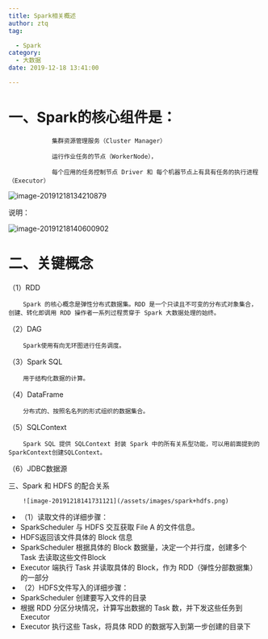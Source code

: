 ```yaml
---
title: Spark相关概述
author: ztq
tag:

  - Spark
category:
  - 大数据
date: 2019-12-18 13:41:00

---
```


# 一、Spark的核心组件是：

				集群资源管理服务（Cluster Manager）		

				运行作业任务的节点（WorkerNode），

				每个应用的任务控制节点 Driver 和 每个机器节点上有具有任务的执行进程（Executor）

![image-20191218134210879](/assets/images/Spark.png)

说明：

![image-20191218140600902](/assets/images/spark-all.png)

# 二、关键概念

（1）RDD

		Spark 的核心概念是弹性分布式数据集。RDD 是一个只读且不可变的分布式对象集合，创建、转化即调用 RDD 操作者一系列过程贯穿于 Spark 大数据处理的始终。

（2）DAG

		Spark使用有向无环图进行任务调度。

（3）Spark SQL

		用于结构化数据的计算。

（4）DataFrame

		分布式的、按照名名列的形式组织的数据集合。

（5）SQLContext

		Spark SQL 提供 SQLContext 封装 Spark 中的所有关系型功能，可以用前面提到的SparkContext创建SQLContext。

（6）JDBC数据源

三、Spark 和 HDFS 的配合关系

		![image-20191218141731121](/assets/images/spark+hdfs.png)

- （1）读取文件的详细步骤：
- SparkScheduler 与 HDFS 交互获取 File A 的文件信息。
- HDFS返回该文件具体的 Block 信息
- SparkScheduler 根据具体的 Block 数据量，决定一个并行度，创建多个 Task 去读取这些文件Block
- Executor 端执行 Task 并读取具体的 Block，作为 RDD（弹性分部数据集）的一部分
- （2）HDFS文件写入的详细步骤：
- SparkScheduler 创建要写入文件的目录
- 根据 RDD 分区分块情况，计算写出数据的 Task 数，并下发这些任务到 Executor
- Executor 执行这些 Task，将具体 RDD 的数据写入到第一步创建的目录下